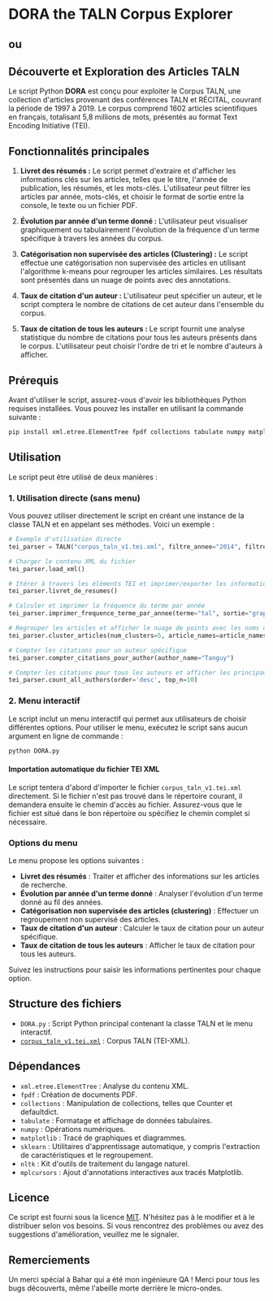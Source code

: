 # DORA the TALN Corpus Explorer
## ou
## Découverte et Exploration des Articles TALN

Le script Python **DORA** est conçu pour exploiter le Corpus TALN, une collection d'articles provenant des conférences TALN et RÉCITAL, couvrant la période de 1997 à 2019. Le corpus comprend 1602 articles scientifiques en français, totalisant 5,8 millions de mots, présentés au format Text Encoding Initiative (TEI).


## Fonctionnalités principales

1. **Livret des résumés :** Le script permet d'extraire et d'afficher les informations clés sur les articles, telles que le titre, l'année de publication, les résumés, et les mots-clés. L'utilisateur peut filtrer les articles par année, mots-clés, et choisir le format de sortie entre la console, le texte ou un fichier PDF.

2. **Évolution par année d'un terme donné :** L'utilisateur peut visualiser graphiquement ou tabulairement l'évolution de la fréquence d'un terme spécifique à travers les années du corpus.

3. **Catégorisation non supervisée des articles (Clustering) :** Le script effectue une catégorisation non supervisée des articles en utilisant l'algorithme k-means pour regrouper les articles similaires. Les résultats sont présentés dans un nuage de points avec des annotations.

4. **Taux de citation d'un auteur :** L'utilisateur peut spécifier un auteur, et le script comptera le nombre de citations de cet auteur dans l'ensemble du corpus.

5. **Taux de citation de tous les auteurs :** Le script fournit une analyse statistique du nombre de citations pour tous les auteurs présents dans le corpus. L'utilisateur peut choisir l'ordre de tri et le nombre d'auteurs à afficher.



## Prérequis

Avant d'utiliser le script, assurez-vous d'avoir les bibliothèques Python requises installées. Vous pouvez les installer en utilisant la commande suivante :

```bash
pip install xml.etree.ElementTree fpdf collections tabulate numpy matplotlib scikit-learn nltk mplcursors
```

## Utilisation

Le script peut être utilisé de deux manières :

### 1. Utilisation directe (sans menu)
Vous pouvez utiliser directement le script en créant une instance de la classe TALN et en appelant ses méthodes. Voici un exemple :


```python
# Exemple d'utilisation directe
tei_parser = TALN("corpus_taln_v1.tei.xml", filtre_annee="2014", filtre_mots_cles=["machine learning", "nlp"], format_sortie="pdf", langue="en")

# Charger le contenu XML du fichier
tei_parser.load_xml()

# Itérer à travers les éléments TEI et imprimer/exporter les informations d'article en fonction des conditions
tei_parser.livret_de_resumes()

# Calculer et imprimer la fréquence du terme par année
tei_parser.imprimer_frequence_terme_par_annee(terme="tal", sortie="graphique")

# Regrouper les articles et afficher le nuage de points avec les noms d'articles
tei_parser.cluster_articles(num_clusters=5, article_names=article_names)

# Compter les citations pour un auteur spécifique
tei_parser.compter_citations_pour_author(author_name="Tanguy")

# Compter les citations pour tous les auteurs et afficher les principaux auteurs
tei_parser.count_all_authors(order='desc', top_n=10)
```

### 2. Menu interactif
Le script inclut un menu interactif qui permet aux utilisateurs de choisir différentes options. Pour utiliser le menu, exécutez le script sans aucun argument en ligne de commande :


```bash
python DORA.py
```
#### Importation automatique du fichier TEI XML
Le script tentera d'abord d'importer le fichier `corpus_taln_v1.tei.xml` directement. Si le fichier n'est pas trouvé dans le répertoire courant, il demandera ensuite le chemin d'accès au fichier. Assurez-vous que le fichier est situé dans le bon répertoire ou spécifiez le chemin complet si nécessaire.



### Options du menu

Le menu propose les options suivantes :

- **Livret des résumés** : Traiter et afficher des informations sur les articles de recherche.
- **Évolution par année d'un terme donné** : Analyser l'évolution d'un terme donné au fil des années.
- **Catégorisation non supervisée des articles (clustering)** : Effectuer un regroupement non supervisé des articles.
- **Taux de citation d'un auteur** : Calculer le taux de citation pour un auteur spécifique.
- **Taux de citation de tous les auteurs** : Afficher le taux de citation pour tous les auteurs.

Suivez les instructions pour saisir les informations pertinentes pour chaque option.

## Structure des fichiers

- `DORA.py` : Script Python principal contenant la classe TALN et le menu interactif.
- [`corpus_taln_v1.tei.xml`](https://www.ortolang.fr/market/corpora/corpus-taln) : Corpus TALN (TEI-XML).

## Dépendances

- `xml.etree.ElementTree` : Analyse du contenu XML.
- `fpdf` : Création de documents PDF.
- `collections` : Manipulation de collections, telles que Counter et defaultdict.
- `tabulate` : Formatage et affichage de données tabulaires.
- `numpy` : Opérations numériques.
- `matplotlib` : Tracé de graphiques et diagrammes.
- `sklearn` : Utilitaires d'apprentissage automatique, y compris l'extraction de caractéristiques et le regroupement.
- `nltk` : Kit d'outils de traitement du langage naturel.
- `mplcursors` : Ajout d'annotations interactives aux tracés Matplotlib.

## Licence

Ce script est fourni sous la licence [MIT](https://choosealicense.com/licenses/mit/). N'hésitez pas à le modifier et à le distribuer selon vos besoins. Si vous rencontrez des problèmes ou avez des suggestions d'amélioration, veuillez me le signaler.


## Remerciements

Un merci spécial à Bahar qui a été mon ingénieure QA ! Merci pour tous les bugs découverts, même l'abeille morte derrière le micro-ondes.
